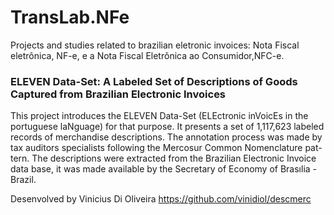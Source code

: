 # TransLab.NFe
Projects and studies related to brazilian eletronic invoices: Nota Fiscal eletrônica, NF-e, e a Nota Fiscal Eletrônica ao Consumidor,NFC-e.


### ELEVEN Data-Set: A Labeled Set of Descriptions of Goods Captured from Brazilian Electronic Invoices

This project introduces the ELEVEN Data-Set (ELEctronic inVoicEs in the portuguese laNguage) for that purpose. It presents a set of 1,117,623 labeled records of merchandise descriptions. The annotation process was made by tax auditors specialists following the Mercosur Common Nomenclature pat- tern. The descriptions were extracted from the Brazilian Electronic Invoice data base, it was made available by the Secretary of Economy of Brasılia - Brazil.

Desenvolved by Vinicius Di Oliveira 
https://github.com/vinidiol/descmerc
